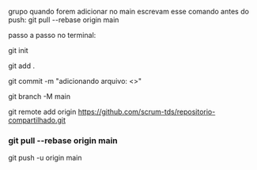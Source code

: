 grupo quando forem adicionar no main escrevam esse comando antes do push: git pull --rebase origin main

passo a passo no terminal:

git init

git add .

git commit -m "adicionando arquivo: <<seu nome>>"
  
git branch -M main
  
git remote add origin https://github.com/scrum-tds/repositorio-compartilhado.git
  
### git pull --rebase origin main
  
git push -u origin main


